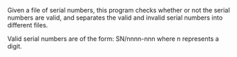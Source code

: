 Given a file of serial numbers, this program checks whether or not the serial numbers are valid, and separates the valid and invalid serial numbers into different files.

Valid serial numbers are of the form: SN/nnnn-nnn
where n represents a digit.
